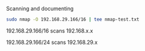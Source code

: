 Scanning and documenting

```bash
sudo nmap -O 192.168.29.166/16 | tee nmap-test.txt
```

192.168.29.166/16 scans 192.168.x.x

192.168.29.166/24 scans 192.168.29.x
